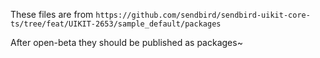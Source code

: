 These files are from `https://github.com/sendbird/sendbird-uikit-core-ts/tree/feat/UIKIT-2653/sample_default/packages`

After open-beta they should be published as packages~
